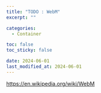 ```yaml
---
title: "TODO : WebM"
excerpt: ""

categories:
  - Container

toc: false
toc_sticky: false

date: 2024-06-01
last_modified_at: 2024-06-01
---
```


https://en.wikipedia.org/wiki/WebM